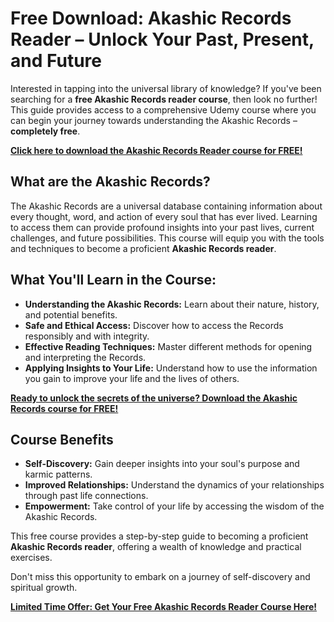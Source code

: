 # Free Download: Akashic Records Reader – Unlock Your Past, Present, and Future

Interested in tapping into the universal library of knowledge? If you've been searching for a **free Akashic Records reader course**, then look no further! This guide provides access to a comprehensive Udemy course where you can begin your journey towards understanding the Akashic Records – **completely free**.

[**Click here to download the Akashic Records Reader course for FREE!**](https://udemywork.com/akashic-records-reader)

## What are the Akashic Records?

The Akashic Records are a universal database containing information about every thought, word, and action of every soul that has ever lived. Learning to access them can provide profound insights into your past lives, current challenges, and future possibilities. This course will equip you with the tools and techniques to become a proficient **Akashic Records reader**.

## What You'll Learn in the Course:

*   **Understanding the Akashic Records:** Learn about their nature, history, and potential benefits.
*   **Safe and Ethical Access:** Discover how to access the Records responsibly and with integrity.
*   **Effective Reading Techniques:** Master different methods for opening and interpreting the Records.
*   **Applying Insights to Your Life:** Understand how to use the information you gain to improve your life and the lives of others.

[**Ready to unlock the secrets of the universe? Download the Akashic Records course for FREE!**](https://udemywork.com/akashic-records-reader)

## Course Benefits

*   **Self-Discovery:** Gain deeper insights into your soul's purpose and karmic patterns.
*   **Improved Relationships:** Understand the dynamics of your relationships through past life connections.
*   **Empowerment:** Take control of your life by accessing the wisdom of the Akashic Records.

This free course provides a step-by-step guide to becoming a proficient **Akashic Records reader**, offering a wealth of knowledge and practical exercises.

Don't miss this opportunity to embark on a journey of self-discovery and spiritual growth.

[**Limited Time Offer: Get Your Free Akashic Records Reader Course Here!**](https://udemywork.com/akashic-records-reader)
